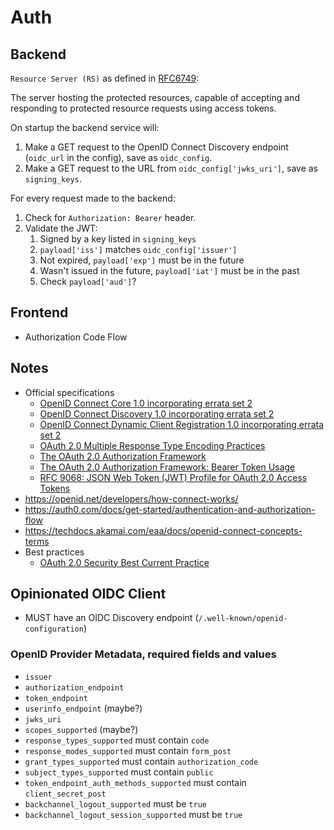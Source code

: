 # Auth

## Backend

`Resource Server (RS)` as defined in [RFC6749](https://www.rfc-editor.org/rfc/rfc6749.txt):

The server hosting the protected resources, capable of accepting and responding to protected resource requests using access tokens.

On startup the backend service will:

1. Make a GET request to the OpenID Connect Discovery endpoint (`oidc_url` in the config), save as `oidc_config`.
2. Make a GET request to the URL from `oidc_config['jwks_uri']`, save as `signing_keys`.

For every request made to the backend:

1. Check for `Authorization: Bearer` header.
2. Validate the JWT:
   1. Signed by a key listed in `signing_keys`
   2. `payload['iss']` matches `oidc_config['issuer']`
   3. Not expired, `payload['exp']` must be in the future
   4. Wasn't issued in the future, `payload['iat']` must be in the past
   5. Check `payload['aud']`?

## Frontend

- Authorization Code Flow

## Notes

- Official specifications
  - [OpenID Connect Core 1.0 incorporating errata set 2](https://openid.net/specs/openid-connect-core-1_0.html)
  - [OpenID Connect Discovery 1.0 incorporating errata set 2](https://openid.net/specs/openid-connect-discovery-1_0.html)
  - [OpenID Connect Dynamic Client Registration 1.0 incorporating errata set 2](https://openid.net/specs/openid-connect-registration-1_0.html)
  - [OAuth 2.0 Multiple Response Type Encoding Practices](https://openid.net/specs/oauth-v2-multiple-response-types-1_0.html)
  - [The OAuth 2.0 Authorization Framework](https://www.rfc-editor.org/rfc/rfc6749.txt)
  - [The OAuth 2.0 Authorization Framework: Bearer Token Usage](https://www.rfc-editor.org/rfc/rfc6750.txt)
  - [RFC 9068: JSON Web Token (JWT) Profile for OAuth 2.0 Access Tokens](https://www.rfc-editor.org/rfc/rfc9068)
- <https://openid.net/developers/how-connect-works/>
- <https://auth0.com/docs/get-started/authentication-and-authorization-flow>
- <https://techdocs.akamai.com/eaa/docs/openid-connect-concepts-terms>
- Best practices
  - [OAuth 2.0 Security Best Current Practice](https://datatracker.ietf.org/doc/html/draft-ietf-oauth-security-topics)

## Opinionated OIDC Client

- MUST have an OIDC Discovery endpoint (`/.well-known/openid-configuration`)

### OpenID Provider Metadata, required fields and values

- `issuer`
- `authorization_endpoint`
- `token_endpoint`
- `userinfo_endpoint` (maybe?)
- `jwks_uri`
- `scopes_supported` (maybe?)
- `response_types_supported` must contain `code`
- `response_modes_supported` must contain `form_post`
- `grant_types_supported` must contain `authorization_code`
- `subject_types_supported` must contain `public`
- `token_endpoint_auth_methods_supported` must contain `client_secret_post`
- `backchannel_logout_supported` must be `true`
- `backchannel_logout_session_supported` must be `true`
